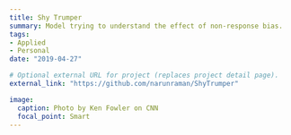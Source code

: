 ```yaml
---
title: Shy Trumper
summary: Model trying to understand the effect of non-response bias.
tags:
- Applied
- Personal
date: "2019-04-27"

# Optional external URL for project (replaces project detail page).
external_link: "https://github.com/narunraman/ShyTrumper"

image:
  caption: Photo by Ken Fowler on CNN
  focal_point: Smart
---
```

